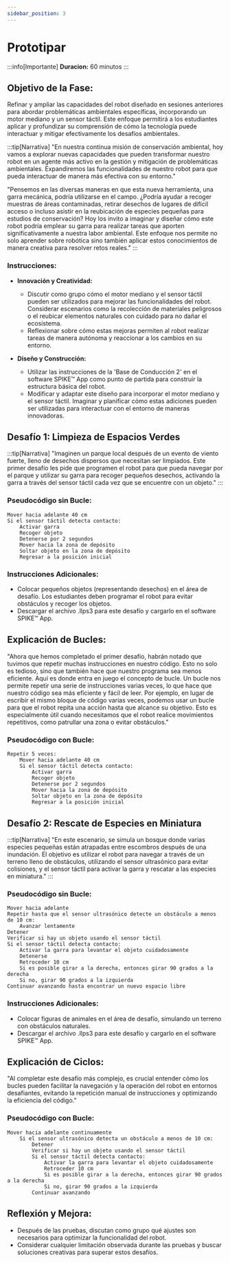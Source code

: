 ```yaml
---
sidebar_position: 3
---
```


# Prototipar

:::info[Importante]
**Duracion:** 60 minutos
:::

## Objetivo de la Fase:
Refinar y ampliar las capacidades del robot diseñado en sesiones anteriores para abordar problemáticas ambientales específicas, incorporando un motor mediano y un sensor táctil. Este enfoque permitirá a los estudiantes aplicar y profundizar su comprensión de cómo la tecnología puede interactuar y mitigar efectivamente los desafíos ambientales.

:::tip[Narrativa]
"En nuestra continua misión de conservación ambiental, hoy vamos a explorar nuevas capacidades que pueden transformar nuestro robot en un agente más activo en la gestión y mitigación de problemáticas ambientales. Expandiremos las funcionalidades de nuestro robot para que pueda interactuar de manera más efectiva con su entorno."

"Pensemos en las diversas maneras en que esta nueva herramienta, una garra mecánica, podría utilizarse en el campo. ¿Podría ayudar a recoger muestras de áreas contaminadas, retirar desechos de lugares de difícil acceso o incluso asistir en la reubicación de especies pequeñas para estudios de conservación? Hoy los invito a imaginar y diseñar cómo este robot podría emplear su garra para realizar tareas que aporten significativamente a nuestra labor ambiental. Este enfoque nos permite no solo aprender sobre robótica sino también aplicar estos conocimientos de manera creativa para resolver retos reales."
:::

### Instrucciones:

- **Innovación y Creatividad:**
  - Discutir como grupo cómo el motor mediano y el sensor táctil pueden ser utilizados para mejorar las funcionalidades del robot. Considerar escenarios como la recolección de materiales peligrosos o el reubicar elementos naturales con cuidado para no dañar el ecosistema.
  - Reflexionar sobre cómo estas mejoras permiten al robot realizar tareas de manera autónoma y reaccionar a los cambios en su entorno.

- **Diseño y Construcción:**
  - Utilizar las instrucciones de la 'Base de Conducción 2' en el software SPIKE™ App como punto de partida para construir la estructura básica del robot.
  - Modificar y adaptar este diseño para incorporar el motor mediano y el sensor táctil. Imaginar y planificar cómo estas adiciones pueden ser utilizadas para interactuar con el entorno de maneras innovadoras.


## Desafío 1: Limpieza de Espacios Verdes
:::tip[Narrativa]
"Imaginen un parque local después de un evento de viento fuerte, lleno de desechos dispersos que necesitan ser limpiados. Este primer desafío les pide que programen el robot para que pueda navegar por el parque y utilizar su garra para recoger pequeños desechos, activando la garra a través del sensor táctil cada vez que se encuentre con un objeto."
:::

### Pseudocódigo sin Bucle:
```plaintext
Mover hacia adelante 40 cm
Si el sensor táctil detecta contacto:
    Activar garra
    Recoger objeto
    Detenerse por 2 segundos
    Mover hacia la zona de depósito
    Soltar objeto en la zona de depósito
    Regresar a la posición inicial
```

### Instrucciones Adicionales:
- Colocar pequeños objetos (representando desechos) en el área de desafío. Los estudiantes deben programar el robot para evitar obstáculos y recoger los objetos.
- Descargar el archivo .llps3 para este desafío y cargarlo en el software SPIKE™ App.

## Explicación de Bucles:
"Ahora que hemos completado el primer desafío, habrán notado que tuvimos que repetir muchas instrucciones en nuestro código. Esto no solo es tedioso, sino que también hace que nuestro programa sea menos eficiente. Aquí es donde entra en juego el concepto de bucle. Un bucle nos permite repetir una serie de instrucciones varias veces, lo que hace que nuestro código sea más eficiente y fácil de leer. Por ejemplo, en lugar de escribir el mismo bloque de código varias veces, podemos usar un bucle para que el robot repita una acción hasta que alcance su objetivo. Esto es especialmente útil cuando necesitamos que el robot realice movimientos repetitivos, como patrullar una zona o evitar obstáculos."

### Pseudocódigo con Bucle:
```plaintext
Repetir 5 veces:
    Mover hacia adelante 40 cm
    Si el sensor táctil detecta contacto:
        Activar garra
        Recoger objeto
        Detenerse por 2 segundos
        Mover hacia la zona de depósito
        Soltar objeto en la zona de depósito
        Regresar a la posición inicial
```

## Desafío 2: Rescate de Especies en Miniatura
:::tip[Narrativa]
"En este escenario, se simula un bosque donde varias especies pequeñas están atrapadas entre escombros después de una inundación. El objetivo es utilizar el robot para navegar a través de un terreno lleno de obstáculos, utilizando el sensor ultrasónico para evitar colisiones, y el sensor táctil para activar la garra y rescatar a las especies en miniatura."
:::

### Pseudocódigo sin Bucle:
```plaintext
Mover hacia adelante
Repetir hasta que el sensor ultrasónico detecte un obstáculo a menos de 10 cm:
    Avanzar lentamente
Detener
Verificar si hay un objeto usando el sensor táctil
Si el sensor táctil detecta contacto:
    Activar la garra para levantar el objeto cuidadosamente
    Detenerse
    Retroceder 10 cm
    Si es posible girar a la derecha, entonces girar 90 grados a la derecha
    Si no, girar 90 grados a la izquierda
Continuar avanzando hasta encontrar un nuevo espacio libre
```

### Instrucciones Adicionales:
- Colocar figuras de animales en el área de desafío, simulando un terreno con obstáculos naturales.
- Descargar el archivo .llps3 para este desafío y cargarlo en el software SPIKE™ App.

## Explicación de Ciclos:
"Al completar este desafío más complejo, es crucial entender cómo los bucles pueden facilitar la navegación y la operación del robot en entornos desafiantes, evitando la repetición manual de instrucciones y optimizando la eficiencia del código."

### Pseudocódigo con Bucle:
```plaintext
Mover hacia adelante continuamente
    Si el sensor ultrasónico detecta un obstáculo a menos de 10 cm:
        Detener
        Verificar si hay un objeto usando el sensor táctil
        Si el sensor táctil detecta contacto:
            Activar la garra para levantar el objeto cuidadosamente
            Retroceder 10 cm
            Si es posible girar a la derecha, entonces girar 90 grados a la derecha
            Si no, girar 90 grados a la izquierda
        Continuar avanzando
```

## Reflexión y Mejora:
- Después de las pruebas, discutan como grupo qué ajustes son necesarios para optimizar la funcionalidad del robot.
- Considerar cualquier limitación observada durante las pruebas y buscar soluciones creativas para superar estos desafíos.
